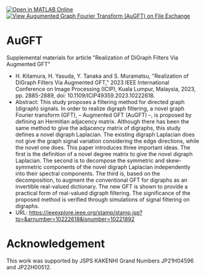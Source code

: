 [![Open in MATLAB Online](https://www.mathworks.com/images/responsive/global/open-in-matlab-online.svg)](https://matlab.mathworks.com/open/github/v1?repo=msiplab/AuGFT)  [![View Augumented Graph Fourier Transform (AuGFT) on File Exchange](https://www.mathworks.com/matlabcentral/images/matlab-file-exchange.svg)](https://jp.mathworks.com/matlabcentral/fileexchange/154940-augumented-graph-fourier-transform-augft)

# AuGFT

Supplemental materials for article "Realization of DiGraph Filters Via Augmented GFT"

- H. Kitamura, H. Yasuda, Y. Tanaka and S. Muramatsu, "Realization of DiGraph Filters Via Augmented GFT," 2023 IEEE International Conference on Image Processing (ICIP), Kuala Lumpur, Malaysia, 2023, pp. 2885-2889, doi: 10.1109/ICIP49359.2023.10222618.
- Abstract: This study proposes a filtering method for directed graph (digraph) signals. In order to realize digraph filtering, a novel graph Fourier transform (GFT), – Augmented GFT (AuGFT) –, is proposed by defining an Hermitian adjacency matrix. Although there has been the same method to give the adjacency matrix of digraphs, this study defines a novel digraph Laplacian. The existing digraph Laplacian does not give the graph signal variation considering the edge directions, while the novel one does. This paper introduces three important ideas. The first is the definition of a novel degree matrix to give the novel digraph Laplacian. The second is to decompose the symmetric and skew-symmetric components of the novel digraph Laplacian independently into their spectral components. The third is, based on the decomposition, to augment the conventional GFT for digraphs as an invertible real-valued dictionary. The new GFT is shown to provide a practical form of real-valued digraph filtering. The significance of the proposed method is verified through simulations of signal filtering on digraphs.
- URL: https://ieeexplore.ieee.org/stamp/stamp.jsp?tp=&arnumber=10222618&isnumber=10221892

# Acknowledgement

This work was supported by JSPS KAKENHI Grand Numbers JP21H04596 and JP22H00512.
